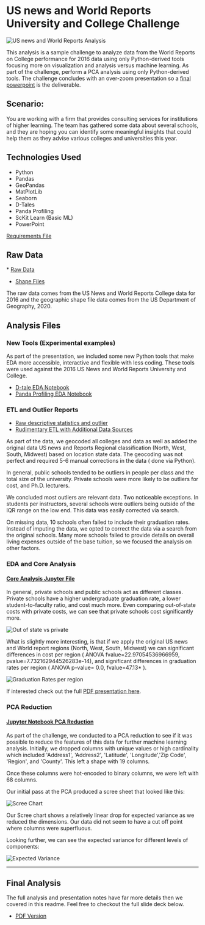 # US news and World Reports University and College Challenge

![US news and World Reports Analysis](./images/number_of_colleges_by_state.png)

This analysis is a sample challenge to analyze data from the World Reports on College performance for 2016 data using only Python-derived tools focusing more on visualization and analysis versus machine learning. As part of the challenge, perform a PCA analysis using only Python-derived tools.  The challenge concludes with an over-zoom presentation so a [final powerpoint](./presentation/US_News_and_reports_2016_colleges.pdf) is the deliverable.

## Scenario: 

You are working with a firm that provides consulting services for institutions of higher learning. The team has gathered some data about several schools, and they are hoping you can identify some meaningful insights that could help them as they advise various colleges and universities this year.

## Technologies Used
* Python
* Pandas
* GeoPandas
* MatPlotLib
* Seaborn
* D-Tales
* Panda Profiling
* ScKit Learn (Basic ML)
* PowerPoint

[Requirements File](./requirements.txt)

## Raw Data

​* [Raw Data](./data/original_data/Universities.xlsx)
* [Shape Files](./data/original_data/)

The raw data comes from the US News and World Reports College data for 2016 and the geographic shape file data comes from the US Department of Geography, 2020.

## Analysis Files

### New Tools (Experimental examples)

As part of the presentation, we included some new Python tools that make EDA more accessible, interactive and flexible with less coding. These tools were used against the 2016 US News and World Reports University and College.

* [D-tale EDA Notebook](./notebooks/D-Tale-self-service.ipynb)
* [Panda Profiling EDA Notebook](./notebooks/Panda_profiling.ipynb)

### ETL and Outlier Reports

* [Raw descriptive statistics and outlier](./notebooks/Distribution-Outlier-Basic-states.ipynb)
* [Rudimentary ETL with Additional Data Sources](./Additional_data_Gathering.ipynb)

As part of the data, we geocoded all colleges and data as well as added the original data US news and Reports Regional classification (North, West, South, Midwest) based on location state data.  The geocoding was not perfect and required 5-6 manual corrections in the data ( done via Python). 

In general, public schools tended to be outliers in people per class and the total size of the university.  Private schools were more likely to be outliers for cost, and Ph.D. lecturers.

We concluded most outliers are relevant data. Two noticeable exceptions.  In students per instructors, several schools were outliers being outside of the IQR range on the low end.  This data was easily corrected via search.

On missing data, 10 schools often failed to include their graduation rates.  Instead of imputing the data, we opted to correct the data via a search from the original schools.  Many more schools failed to provide details on overall living expenses outside of the base tuition, so we focused the analysis on other factors.

### EDA and Core Analysis 

#### [Core Analysis Jupyter File](./analysis.ipynb)

In general, private schools and public schools act as different classes.  Private schools have a higher undergraduate graduation rate, a lower student-to-faculty ratio, and cost much more. Even comparing out-of-state costs with private costs, we can see that private schools cost significantly more.

![Out of state vs private](./images/outstte_private%20cost.png)

What is slightly more interesting, is that if we apply the original US news and World report regions (North, West, South, Midwest) we can significant differences in cost per region ( ANOVA fvalue=22.97054536966959, pvalue=7.732162944526283e-14), and significant differences in graduation rates per region ( ANOVA p-value= 0.0, fvalue=47.13* ).

![Graduation Rates per region](./images/mean_graduation_rate_by_region.png)


If interested check out the full [PDF presentation here](./presentation/US_News_and_reports_2016_colleges.pdf).


### PCA Reduction

#### [Jupyter Notebook PCA Reduction](./pca_reduction.ipynb)

As part of the challenge, we conducted to a PCA reduction to see if it was possible to reduce the features of this data for further machine learning analysis. Initially, we dropped columns with unique values or high cardinality which included 'Address1', 'Address2', 'Latitude', 'Longitude','Zip Code', 'Region', and 'County'.   This left a shape with 19 columns.

Once these columns were hot-encoded to binary columns, we were left with 68 columns.

Our initial pass at the PCA produced a scree sheet that looked like this: 

![Scree Chart](./images/Scree-elbow-varience.png)

Our Scree chart shows a relatively linear drop for expected variance as we reduced the dimensions.  Our data did not seem to have a cut off point where columns were superfluous. 

Looking further, we can see the expected variance for different levels of components:

![Expected Variance](./images/pca_components.png)

****************************************************

## Final Analysis

The full analysis and presentation notes have far more details then we covered in this readme.  Feel free to checkout the full slide deck below.

* [PDF Version](./presentation/US_News_and_reports_2016_colleges.pdf)
